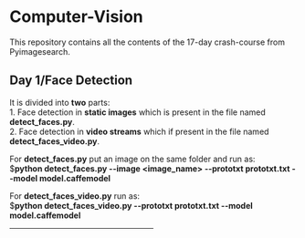 # Computer-Vision
This repository contains all the contents of the 17-day crash-course from Pyimagesearch.

<h2> Day 1/Face Detection </h2>
<p>It is divided into <b>two</b> parts:<br> 
1. Face detection in <b>static images</b> which is present in the file named <b>detect_faces.py</b>.<br>
2. Face detection in <b>video streams</b> which if present in the file named <b>detect_faces_video.py</b>.<br>

For <b>detect_faces.py</b> put an image on the same folder and run as:<br>
$<b>python detect_faces.py --image <image_name> --prototxt prototxt.txt --model model.caffemodel</b><br>
  
For <b>detect_faces_video.py</b> run as:<br>
$<b>python detect_faces_video.py --prototxt prototxt.txt --model model.caffemodel</b><br></p>

<hr style="width:50%;text-align:left;margin-left:0">
